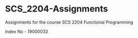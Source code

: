 # SCS_2204-Assignments

Assignments for the course SCS 2204 Functional Programming

Index No - 19000032
